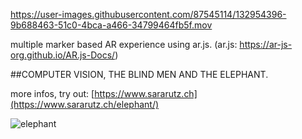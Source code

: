 

https://user-images.githubusercontent.com/87545114/132954396-9b688463-51c0-4bca-a466-34799464fb5f.mov



multiple marker based AR experience using ar.js. (ar.js: https://ar-js-org.github.io/AR.js-Docs/) 

##COMPUTER VISION, THE BLIND MEN AND THE ELEPHANT.

more infos, try out: [https://www.sararutz.ch](https://www.sararutz.ch/elephant/)

![elephant](https://user-images.githubusercontent.com/87545114/132953520-159db542-8a22-42a4-acb5-15091a7912f4.png)

